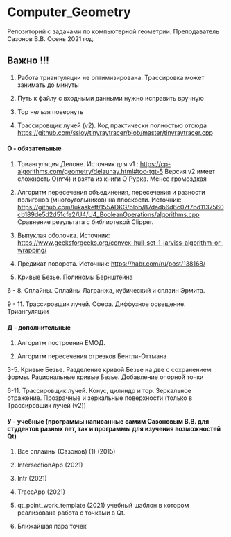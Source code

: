 # Computer_Geometry
Репозиторий с задачами по компьютерной геометрии. Преподаватель Сазонов В.В. Осень 2021 год.

## Важно !!!

1. Работа триангуляции не оптимизирована. Трассировка может занимать до минуты

2. Путь к файлу с входными данными нужно исправить вручную

3. Тор нельзя повернуть

4. Трассировщик лучей (v2). Код практически полностью отсюда https://github.com/ssloy/tinyraytracer/blob/master/tinyraytracer.cpp 

#### О - обязательные

1. Триангуляция Делоне. Источник для v1 : https://cp-algorithms.com/geometry/delaunay.html#toc-tgt-5  Версия v2 имеет сложность O(n^4) и взята из книги О'Рурка. Менее громоздкая

2. Алгоритм пересечения объединения, пересечения и разности полигонов (многоугольников) на плоскости. Источник: https://github.com/lukaskett/155ADKG/blob/87dadb6d6c07f7bd1137560cb189de5d2d51cfe2/U4/U4_BooleanOperations/algorithms.cpp                                                          Сравнение результата с библиотекой Clipper.

3. Выпуклая оболочка. Источник: https://www.geeksforgeeks.org/convex-hull-set-1-jarviss-algorithm-or-wrapping/

4. Предикат поворота. Источник: https://habr.com/ru/post/138168/
 
5. Кривые Безье. Полиномы Бернштейна 

6 - 8. Сплайны. Сплайны Лагранжа, кубический и сплаин Эрмита. 

9 - 11. Трассировщик лучей. Сфера. Диффузное освещение. Триангуляции

#### Д - дополнительные

1. Алгоритм построения ЕМОД. 

2. Алгоритм пересечения отрезков Бентли-Оттмана

3-5. Кривые Безье. Разделение кривой Безье на две с сохранением формы. Рациональные кривые Безье. Добавление опорной точки  

6-11. Трассировщик лучей. Конус, цилиндр и тор. Зеркальное отражение. Прозрачные и зеркальные поверхности (только в Трассировщик лучей (v2))

#### У - учебные (программы написанные самим Сазоновым В.В. для студентов разных лет, так и программы для изучения возможностей Qt)

1. Все сплаины (Сазонов) (1) (2015)

2. IntersectionApp (2021)

3. Intr (2021)

4. TraceApp (2021)

5. qt_point_work_template (2021) учебный шаблон в котором реализована работа с точками в Qt. 

6. Ближайшая пара точек
